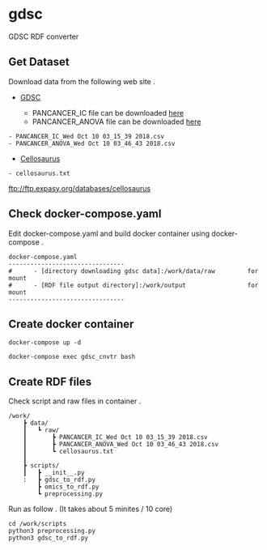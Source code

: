 # gdsc
GDSC RDF converter

## Get Dataset  
Download data from the following web site .
* [GDSC](https://www.cancerrxgene.org/downloads)

  * PANCANCER_IC file can be downloaded [here](https://www.cancerrxgene.org/translation/drug/download#anova)
  * PANCANCER_ANOVA file can be downloaded [here](https://www.cancerrxgene.org/translation/drug/download#anova)

```
- PANCANCER_IC_Wed Oct 10 03_15_39 2018.csv
- PANCANCER_ANOVA_Wed Oct 10 03_46_43 2018.csv
```
 
* [Cellosaurus](https://web.expasy.org/cellosaurus/)
```
- cellosaurus.txt
```

ftp://ftp.expasy.org/databases/cellosaurus
## Check docker-compose.yaml
Edit docker-compose.yaml and build docker container using docker-compose .
```
docker-compose.yaml
--------------------------------
#      - [directory downloading gdsc data]:/work/data/raw         for mount
#      - [RDF file output directory]:/work/output                 for mount
--------------------------------
```

## Create docker container
```
docker-compose up -d

docker-compose exec gdsc_cnvtr bash
```

## Create RDF files
Check script and raw files in container .
```
/work/
    ┣ data/
    ┃   ┗ raw/
    ┃       ┣ PANCANCER_IC_Wed Oct 10 03_15_39 2018.csv
    ┃       ┣ PANCANCER_ANOVA_Wed Oct 10 03_46_43 2018.csv
    ┃       ┗ cellosaurus.txt
    ┃
    ┣ scripts/
    ┃   ┣ __init__.py
    :   ┣ gdsc_to_rdf.py
        ┣ omics_to_rdf.py           
        ┗ preprocessing.py
```

Run as follow . (It takes about 5 minites / 10 core)
```
cd /work/scripts
python3 preprocessing.py
python3 gdsc_to_rdf.py
```
